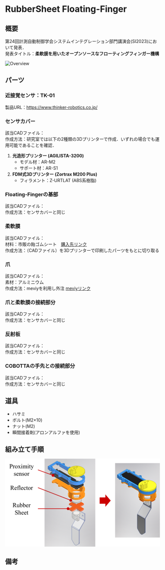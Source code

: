 # RubberSheet Floating-Finger 

## 概要
第24回計測自動制御学会システムインテグレーション部門講演会(SI2023)において発表．<br>
発表タイトル：**柔軟膜を用いたオープンソースなフローティングフィンガー機構**

![Overview](images\SI2023_fig_overview.png)

## パーツ

### 近接覚センサ：TK-01
製品URL：https://www.thinker-robotics.co.jp/

### センサカバー
該当CADファイル：\
作成方法：研究室では以下の2種類の3Dプリンターで作成．いずれの場合でも運用可能であることを確認．
  1. **光造形プリンター (AGILISTA-3200)**
     - モデル材：AR-M2
     - サポート材：AR-S1
  1. **FDM式3Dプリンター (Zortrax M200 Plus)**
     - フィラメント：Z-URTLAT (ABS系樹脂)

### Floating-Fingerの基部
該当CADファイル：\
作成方法：センサカバーと同じ

### 柔軟膜
該当CADファイル：\
材料：市販の飴ゴムシート　[購入先リンク](https://www.monotaro.com/g/01013365/?t.q=%E9%A3%B4%E3%82%B4%E3%83%A0%E3%82%B7%E3%83%BC%E3%83%88)\
作成方法：（CADファイル）を3Dプリンターで印刷したパーツをもとに切り取る

### 爪
該当CADファイル：\
素材：アルミニウム\
作成方法：meviyを利用し外注 [meviyリンク](https://meviy.misumi-ec.com/ja-jp/)

### 爪と柔軟膜の接続部分
該当CADファイル：\
作成方法：センサカバーと同じ

### 反射板
該当CADファイル：\
作成方法：センサカバーと同じ

### COBOTTAの手先との接続部分
該当CADファイル：\
作成方法：センサカバーと同じ

## 道具
- ハサミ
- ボルト(M2×10)
- ナット(M2)
- 瞬間接着剤(アロンアルファを使用)

## 組み立て手順

![組み立て](images\SI2023_fig_CAD_2.png)

## 備考

